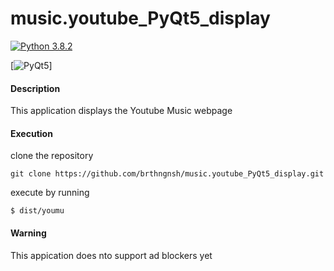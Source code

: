 # music.youtube_PyQt5_display

[![Python 3.8.2](https://img.shields.io/badge/Telegram-Channel-orange)](https://www.python.org)

[![PyQt5](https://img.shields.io/badge/Telegram-Channel-orange)]
#### Description

This application displays the Youtube Music webpage


#### Execution

clone the repository 

`git clone https://github.com/brthngnsh/music.youtube_PyQt5_display.git`


execute by running 

`$ dist/youmu`



#### Warning

This appication does nto support ad blockers yet
